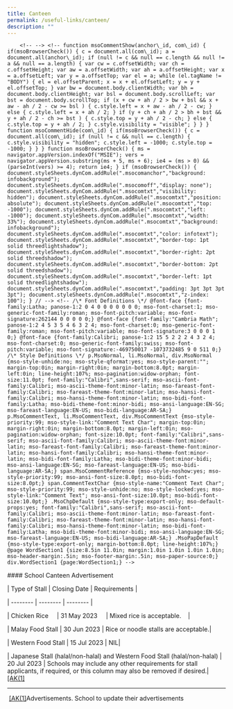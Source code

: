 ```yaml
---
title: Canteen
permalink: /useful-links/canteen/
description: ""
---
```

        <!-- --> <!-- function msoCommentShow(anchor\_id, com\_id) { if(msoBrowserCheck()) { c = document.all(com\_id); a = document.all(anchor\_id); if (null != c && null == c.length && null != a && null == a.length) { var cw = c.offsetWidth; var ch = c.offsetHeight; var aw = a.offsetWidth; var ah = a.offsetHeight; var x = a.offsetLeft; var y = a.offsetTop; var el = a; while (el.tagName != "BODY") { el = el.offsetParent; x = x + el.offsetLeft; y = y + el.offsetTop; } var bw = document.body.clientWidth; var bh = document.body.clientHeight; var bsl = document.body.scrollLeft; var bst = document.body.scrollTop; if (x + cw + ah / 2 > bw + bsl && x + aw - ah / 2 - cw >= bsl ) { c.style.left = x + aw - ah / 2 - cw; } else { c.style.left = x + ah / 2; } if (y + ch + ah / 2 > bh + bst && y + ah / 2 - ch >= bst ) { c.style.top = y + ah / 2 - ch; } else { c.style.top = y + ah / 2; } c.style.visibility = "visible"; } } } function msoCommentHide(com\_id) { if(msoBrowserCheck()) { c = document.all(com\_id); if (null != c && null == c.length) { c.style.visibility = "hidden"; c.style.left = -1000; c.style.top = -1000; } } } function msoBrowserCheck() { ms = navigator.appVersion.indexOf("MSIE"); vers = navigator.appVersion.substring(ms + 5, ms + 6); ie4 = (ms > 0) && (parseInt(vers) >= 4); return ie4; } if (msoBrowserCheck()) { document.styleSheets.dynCom.addRule(".msocomanchor","background: infobackground"); document.styleSheets.dynCom.addRule(".msocomoff","display: none"); document.styleSheets.dynCom.addRule(".msocomtxt","visibility: hidden"); document.styleSheets.dynCom.addRule(".msocomtxt","position: absolute"); document.styleSheets.dynCom.addRule(".msocomtxt","top: -1000"); document.styleSheets.dynCom.addRule(".msocomtxt","left: -1000"); document.styleSheets.dynCom.addRule(".msocomtxt","width: 33%"); document.styleSheets.dynCom.addRule(".msocomtxt","background: infobackground"); document.styleSheets.dynCom.addRule(".msocomtxt","color: infotext"); document.styleSheets.dynCom.addRule(".msocomtxt","border-top: 1pt solid threedlightshadow"); document.styleSheets.dynCom.addRule(".msocomtxt","border-right: 2pt solid threedshadow"); document.styleSheets.dynCom.addRule(".msocomtxt","border-bottom: 2pt solid threedshadow"); document.styleSheets.dynCom.addRule(".msocomtxt","border-left: 1pt solid threedlightshadow"); document.styleSheets.dynCom.addRule(".msocomtxt","padding: 3pt 3pt 3pt 3pt"); document.styleSheets.dynCom.addRule(".msocomtxt","z-index: 100"); } // --> <!-- /\* Font Definitions \*/ @font-face {font-family:Latha; panose-1:2 0 4 0 0 0 0 0 0 0; mso-font-charset:1; mso-generic-font-family:roman; mso-font-pitch:variable; mso-font-signature:262144 0 0 0 0 0;} @font-face {font-family:"Cambria Math"; panose-1:2 4 5 3 5 4 6 3 2 4; mso-font-charset:0; mso-generic-font-family:roman; mso-font-pitch:variable; mso-font-signature:3 0 0 0 1 0;} @font-face {font-family:Calibri; panose-1:2 15 5 2 2 2 4 3 2 4; mso-font-charset:0; mso-generic-font-family:swiss; mso-font-pitch:variable; mso-font-signature:-469750017 -1073732485 9 0 511 0;} /\* Style Definitions \*/ p.MsoNormal, li.MsoNormal, div.MsoNormal {mso-style-unhide:no; mso-style-qformat:yes; mso-style-parent:""; margin-top:0in; margin-right:0in; margin-bottom:8.0pt; margin-left:0in; line-height:107%; mso-pagination:widow-orphan; font-size:11.0pt; font-family:"Calibri",sans-serif; mso-ascii-font-family:Calibri; mso-ascii-theme-font:minor-latin; mso-fareast-font-family:Calibri; mso-fareast-theme-font:minor-latin; mso-hansi-font-family:Calibri; mso-hansi-theme-font:minor-latin; mso-bidi-font-family:Latha; mso-bidi-theme-font:minor-bidi; mso-ansi-language:EN-SG; mso-fareast-language:EN-US; mso-bidi-language:AR-SA;} p.MsoCommentText, li.MsoCommentText, div.MsoCommentText {mso-style-priority:99; mso-style-link:"Comment Text Char"; margin-top:0in; margin-right:0in; margin-bottom:8.0pt; margin-left:0in; mso-pagination:widow-orphan; font-size:10.0pt; font-family:"Calibri",sans-serif; mso-ascii-font-family:Calibri; mso-ascii-theme-font:minor-latin; mso-fareast-font-family:Calibri; mso-fareast-theme-font:minor-latin; mso-hansi-font-family:Calibri; mso-hansi-theme-font:minor-latin; mso-bidi-font-family:Latha; mso-bidi-theme-font:minor-bidi; mso-ansi-language:EN-SG; mso-fareast-language:EN-US; mso-bidi-language:AR-SA;} span.MsoCommentReference {mso-style-noshow:yes; mso-style-priority:99; mso-ansi-font-size:8.0pt; mso-bidi-font-size:8.0pt;} span.CommentTextChar {mso-style-name:"Comment Text Char"; mso-style-priority:99; mso-style-unhide:no; mso-style-locked:yes; mso-style-link:"Comment Text"; mso-ansi-font-size:10.0pt; mso-bidi-font-size:10.0pt;} .MsoChpDefault {mso-style-type:export-only; mso-default-props:yes; font-family:"Calibri",sans-serif; mso-ascii-font-family:Calibri; mso-ascii-theme-font:minor-latin; mso-fareast-font-family:Calibri; mso-fareast-theme-font:minor-latin; mso-hansi-font-family:Calibri; mso-hansi-theme-font:minor-latin; mso-bidi-font-family:Latha; mso-bidi-theme-font:minor-bidi; mso-ansi-language:EN-SG; mso-fareast-language:EN-US; mso-bidi-language:AR-SA;} .MsoPapDefault {mso-style-type:export-only; margin-bottom:8.0pt; line-height:107%;} @page WordSection1 {size:8.5in 11.0in; margin:1.0in 1.0in 1.0in 1.0in; mso-header-margin:.5in; mso-footer-margin:.5in; mso-paper-source:0;} div.WordSection1 {page:WordSection1;} -->

\#### School Canteen Advertisement

| Type of Stall | Closing Date | Requirements |

| -------- | -------- | -------- |

| Chicken Rice&nbsp;&nbsp;&nbsp;&nbsp; | 31 May 2023&nbsp;&nbsp;&nbsp;&nbsp; | Mixed rice is acceptable.&nbsp;&nbsp;&nbsp; |

| Malay Food Stall | 30 Jun 2023 | Rice or noodle stalls are acceptable.|

| Western Food Stall | 15 Jul 2023 | NIL|

| Japanese Stall (halal/non-halal) and Western Food Stall (halal/non-halal) | 20 Jul 2023 | Schools may include any other requirements for stall applicants, if required, or this column may also be removed if desired.|[\[AK(1\]](#_msocom_1)&nbsp;

* * *

&nbsp;[\[AK(1\]](#_msoanchor_1)Advertisements. School to update their advertisements
